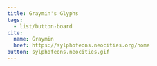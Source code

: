 ```yaml
---
title: Graymin's Glyphs
tags:
  - list/button-board
cite:
  name: Graymin
  href: https://sylphofeons.neocities.org/home
button: sylphofeons.neocities.gif
---
```

